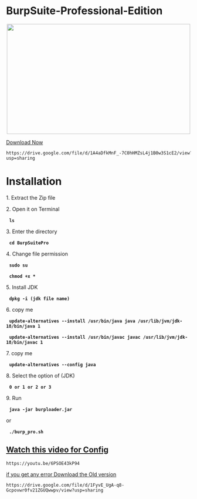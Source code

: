 # BurpSuite-Professional-Edition

<div align='center'><a href='https://portswigger.net/burp/pro'><img width='500' height='300' src='https://thehackerstuff.com/wp-content/uploads/2022/09/collage-1-scaled.jpg'/></a> </div>
  
  <a href='https://drive.google.com/file/d/1A4aDfkMnF_-7C0hHMZsL4j1B0w3S1cE2/view?usp=sharing' dir="auto">Download Now</a>
  <p class="highlight highlight-source-shell notranslate position-relative overflow-auto" dir="auto">
    <pre><code>https://drive.google.com/file/d/1A4aDfkMnF_-7C0hHMZsL4j1B0w3S1cE2/view?usp=sharing</code></pre></p>

# Installation

  <p dir="auto">1. Extract the Zip file</p>
  <p dir="auto">2. Open it on Terminal</p>
  <div class="highlight highlight-source-shell notranslate position-relative overflow-auto" dir="auto"><pre> <code><b>ls</b></code></pre></div>
  
  <p dir="auto">3. Enter the directory</p>
  <div class="highlight highlight-source-shell notranslate position-relative overflow-auto" dir="auto"><pre> <code><b>cd BurpSuitePro</b></code></pre></div>

<p dir="auto">4. Change file permission</p>
  <div class="highlight highlight-source-shell notranslate position-relative overflow-auto" dir="auto"><pre> <code><b>sudo su</b></code></pre></div>
  <div class="highlight highlight-source-shell notranslate position-relative overflow-auto" dir="auto"><pre> <code><b>chmod +x *</b></code></pre></div>

<p dir="auto">5. Install JDK</p>
  <div class="highlight highlight-source-shell notranslate position-relative overflow-auto" dir="auto"><pre> <code><b>dpkg -i (jdk file name)</b></code></pre></div>

<p dir="auto">6. copy me</p>
  <div class="highlight highlight-source-shell notranslate position-relative overflow-auto" dir="auto"><pre> <code><b>update-alternatives --install /usr/bin/java java /usr/lib/jvm/jdk-18/bin/java 1</b></code></pre></div>
  <div class="highlight highlight-source-shell notranslate position-relative overflow-auto" dir="auto"><pre> <code><b>update-alternatives --install /usr/bin/javac javac /usr/lib/jvm/jdk-18/bin/javac 1</b></code></pre></div>

<p dir="auto">7. copy me</p>
<div class="highlight highlight-source-shell notranslate position-relative overflow-auto" dir="auto"><pre> <code><b>update-alternatives --config java</b></code></pre></div>

<p dir="auto">8. Select the option of (JDK)</p>
<div class="highlight highlight-source-shell notranslate position-relative overflow-auto" dir="auto"><pre> <code><b>0 or 1 or 2 or 3</b></code></pre></div>

<p dir="auto">9. Run </p>
<div class="highlight highlight-source-shell notranslate position-relative overflow-auto" dir="auto"><pre> <code><b>java -jar burploader.jar</b></code></pre></div>
<p dir="auto">or</p>
<div class="highlight highlight-source-shell notranslate position-relative overflow-auto" dir="auto"><pre> <code><b>./burp_pro.sh</b></code></pre></div>


<h2><a href='https://youtu.be/6PSOE43kP94'>Watch this video for Config</a></h2>
  <div class="highlight highlight-source-shell notranslate position-relative overflow-auto" dir="auto">
    <pre><code>https://youtu.be/6PSOE43kP94</code></pre></div>

  <a href='https://drive.google.com/file/d/1FyvE_UgA-q8-Gcpovwr0fv21ZGUQwwpv/view?usp=sharing' dir="auto">if you get any error Download the Old version</a>
<p class="highlight highlight-source-shell notranslate position-relative overflow-auto" dir="auto">
    <pre><code>https://drive.google.com/file/d/1FyvE_UgA-q8-Gcpovwr0fv21ZGUQwwpv/view?usp=sharing</code></pre></p>
